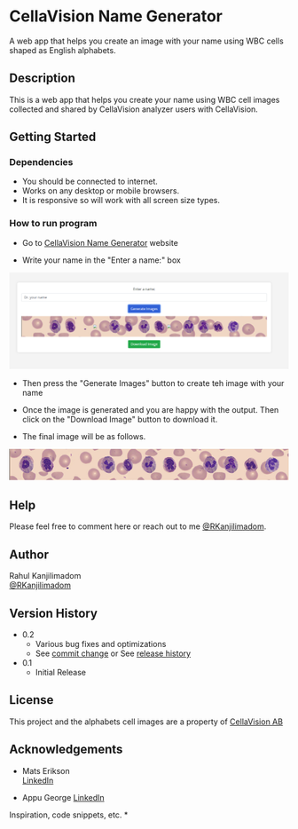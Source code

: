 # CellaVision Name Generator

A web app that helps you create an image with your name using WBC cells shaped as English alphabets.

## Description

This is a web app that helps you create your name using WBC cell images collected and shared by CellaVision analyzer users with CellaVision.

## Getting Started

### Dependencies

* You should be connected to internet.
* Works on any desktop or mobile browsers.
* It is responsive so will work with all screen size types.

### How to run program

* Go to [CellaVision Name Generator](https://raka01cv.github.io/responsivecvnamegenerator/) website

* Write your name in the "Enter a name:" box

![Name generator browser view](images/thumbnail-1.png)

* Then press the "Generate Images" button to create teh image with your name

* Once the image is generated and you are happy with the output. Then click on the "Download Image" button to download it.

* The final image will be as follows.

![Name generator output image](images/thumbnail-2.png)

## Help

Please feel free to comment here or reach out to me [@RKanjilimadom](https://x.com/RKanjilimadom).

## Author

Rahul Kanjilimadom  
[@RKanjilimadom](https://x.com/RKanjilimadom)

## Version History

* 0.2
    * Various bug fixes and optimizations
    * See [commit change]() or See [release history]()
* 0.1
    * Initial Release

## License

This project and the alphabets cell images are a property of [CellaVision AB](https://https://www.cellavision.com)

## Acknowledgements
*   Mats Erikson  
    [LinkedIn](https://www.linkedin.com/in/mats-erikson-4816418b/)

 *  Appu George
    [LinkedIn](https://www.linkedin.com/in/appu-george-4386529/)

Inspiration, code snippets, etc.
* 
